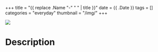 +++
title = "{{ replace .Name "-" " " | title }}"
date = {{ .Date }}
tags = []
categories = "everyday"
thumbnail = "/img/"
+++

<div class="image">
<img src="/img/">
</div>

# Description